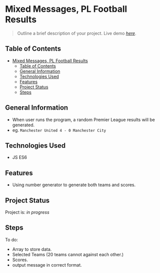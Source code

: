 # Mixed Messages, PL Football Results
> Outline a brief description of your project.
> Live demo [_here_](https://www.example.com). <!-- If you have the project hosted somewhere, include the link here. -->

## Table of Contents
- [Mixed Messages, PL Football Results](#mixed-messages-pl-football-results)
  - [Table of Contents](#table-of-contents)
  - [General Information](#general-information)
  - [Technologies Used](#technologies-used)
  - [Features](#features)
  - [Project Status](#project-status)
  - [Steps](#steps)
 
<!-- * [License](#license) -->


## General Information
 - When user runs the program, a random Premier League results will be generated.
 - eg. `Manchester United 4 - 0 Manchester City`
<!-- You don't have to answer all the questions - just the ones relevant to your project. -->


## Technologies Used
- JS ES6


## Features

 - Using number generator to generate both teams and scores.



## Project Status
Project is: _in progress_


## Steps

To do:
- Array to store data.
- Selected Teams (20 teams cannot against each other.)
- Scores.
- output message in correct format.



<!-- Optional -->
<!-- ## License -->
<!-- This project is open source and available under the [... License](). -->

<!-- You don't have to include all sections - just the one's relevant to your project -->
